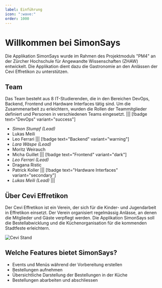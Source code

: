 ```yaml
---
label: Einführung
icon: ":wave:"
order: 1000
---
```

# Willkommen bei SimonSays

Die Applikation SimonSays wurde im Rahmen des Projektmoduls "PM4" an der Zürcher Hochschule für Angewandte Wissenschaften (ZHAW) entwickelt.
Die Applikation dient dazu die Gastronomie an den Anlässen der Cevi Effretikon zu unterstützen.

## Team
Das Team besteht aus 8 IT-Studierenden, die in den Bereichen DevOps, Backend, Frontend und Hardware Interfaces tätig sind. Um die Zusammenarbeit zu erleichtern, wurden die Rollen der Teammitglieder definiert und Personen in verschiedenen Teams eingesetzt.
||| [!badge text="DevOps" variant="success"]
* _Simon Stumpf (Lead)_
* Lukas Meili
* Leo Ferrari
||| [!badge text="Backend" variant="warning"]
* _Lara Wäspe (Lead)_
* Moritz Weirauch
* Micha Guillet
||| [!badge text="Frontend" variant="dark"]
* _Leo Ferrari (Lead)_
* Dragana Ristic
* Patrick Koller
||| [!badge text="Hardware Interfaces" variant="secondary"]
* _Lukas Meili (Lead)_
|||

## Über Cevi Effretikon
Der Cevi Effretikon ist ein Verein, der sich für die Kinder- und Jugendarbeit in Effretikon einsetzt. Der Verein organisiert regelmässig Anlässe, an denen die Mitglieder und Gäste verpflegt werden. 
Die Applikation SimonSays soll die Bestellabwicklung und die Küchenorganisation für die kommenden Stadtfeste erleichtern.

![Cevi Stand](assets/cevi-stand.jpg)

## Welche Features bietet SimonSays?
* Events und Menüs während der Vorbereitung erstellen
* Bestellungen aufnehmen
* Übersichtliche Darstellung der Bestellungen in der Küche
* Bestellungen abarbeiten und abschliessen